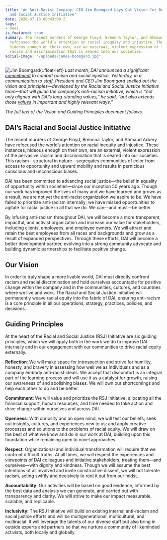 ```yaml
---
title: 'An Anti-Racist Company: CEO Jim Boomgard Lays Out Vision for DAI’s Racial
  and Social Justice Initiative'
date: 2020-07-13 00:43:00 Z
tags:
- deei
is_featured: true
summary: The recent murders of George Floyd, Breonna Taylor, and Ahmaud Arbery have
  refocused the world’s attention on racial inequity and injustice. These instances,
  hideous enough on their own, are an external, violent expression of the pervasive
  racism and discrimination that is seared into our societies.
social-image: "/uploads/james-boomgard.jpg"
---
```


![Jim Boomgard](/uploads/james-boomgard-ccf327.jpg){:.float-left}
*Last month, DAI announced a significant [commitment](https://www.dai.com/news/dai-announces-1-dollars-million-commitment-to-support-racial-and-social-justice) to combat racism and social injustice. Yesterday, in a communication to staff, President and CEO Jim Boomgard spelled out the vision and principles—developed by the Racial and Social Justice Initiative team—that will guide the company’s anti-racism initiative, which is “not only aligned with DAI’s long-standing values,” he said, “but also extends those [values](https://www.dai.com/who-we-are/mission-and-values) in important and highly relevant ways.”*

*The full text of the Vision and Guiding Principles document follows.* 

<!--more-->

## DAI’s Racial and Social Justice Initiative 

The recent murders of George Floyd, Breonna Taylor, and Ahmaud Arbery have refocused the world’s attention on racial inequity and injustice. These instances, hideous enough on their own, are an external, violent expression of the pervasive racism and discrimination that is seared into our societies. This racism—structural in nature—segregates communities of color from access to opportunity and upward mobility and results in pernicious conscious and unconscious biases. 
 
DAI has been committed to advancing social justice—the belief in equality of opportunity within societies—since our inception 50 years ago. Though our work has improved the lives of many and we have learned and grown as a result, we are not yet the anti-racist organization we aspire to be. We have failed to  prioritize anti-racism internally; we have missed opportunities to agitate for racial justice in all that we do. We can—and must—be better. 
 
By infusing anti-racism throughout DAI, we will become a more transparent, impactful, and activist organization and increase our value for stakeholders, including clients, employees, and employee owners. We will attract and retain the best employees from all races and backgrounds and grow as a result of expanded perspectives. Through these efforts, DAI will become a better development partner, evolving into a strong community advocate and building dynamic partnerships to facilitate positive change. 

<aside>
<h2>Our Vision</h2>
<p>In order to truly shape a more livable world, DAI must directly confront racism and racial discrimination and hold ourselves accountable for positive change within the company and in the communities, cultures, and countries where we live and work. The Racial and Social Justice Initiative will permanently weave racial equity into the fabric of DAI, ensuring anti-racism is a core principle in all our operations, strategy, practices, policies, and decisions. </p>
</aside> 

## Guiding Principles

At the heart of the Racial and Social Justice (RSJ) Initiative are six guiding principles, which we will apply both in the work we do to improve DAI internally and in our engagement with our communities to drive racial equity externally. 
 
**Reflection**: We will make space for introspection and strive for humility, honesty, and bravery in assessing how well we as individuals and as a company embody anti-racist ideals. We accept that discomfort is an integral part of the learning process and will use it as a catalyst for growth, raising our awareness of and abolishing biases. We will own our shortcomings and help each other to do and be better. 
 
**Commitment**: We will value and prioritize the RSJ Initiative, allocating all the financial support, human resources, and time needed to take action and drive change within ourselves and across DAI. 
 
**Openness**: With curiosity and an open mind, we will test our beliefs; seek out insights, cultures, and experiences new to us; and apply creative processes and solutions to the problems of racial equity. We will draw on the best of what we know and do in our work at DAI, building upon this foundation while remaining open to novel approaches.
 
**Respect**: Organizational and individual transformation will require that we confront difficult truths. At all times, we will respect the experiences and viewpoints of DAI colleagues and initiative stakeholders, treating them—and ourselves—with dignity and kindness. Though we will assume the best intentions of all involved and invite constructive dissent, we will not tolerate racism, acting swiftly and decisively to root it out from our midst. 
 
**Accountability**: Our activities will be based on good evidence, informed by the best data and analysis we can generate, and carried out with transparency and clarity. We will strive to make our impact measurable, scalable, and replicable. 
 
**Inclusivity**: The RSJ Initiative will build on existing internal anti-racism and social justice efforts and will be multigenerational, multicultural, and multiracial. It will leverage the talents of our diverse staff but also bring in outside experts and partners so that we nurture a community of likeminded activists, both locally and globally. 

 

